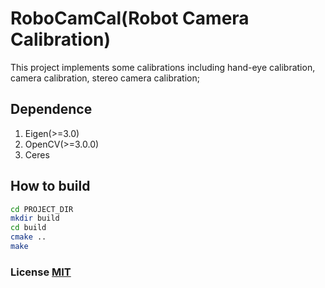 # RoboCamCal(Robot Camera Calibration)
This project implements some calibrations including hand-eye calibration, camera calibration, stereo camera calibration;

## Dependence
1. Eigen(>=3.0)
2. OpenCV(>=3.0.0)
3. Ceres

## How to build
```bash
cd PROJECT_DIR
mkdir build
cd build
cmake ..
make
```

### License [MIT](LICENSE.md)